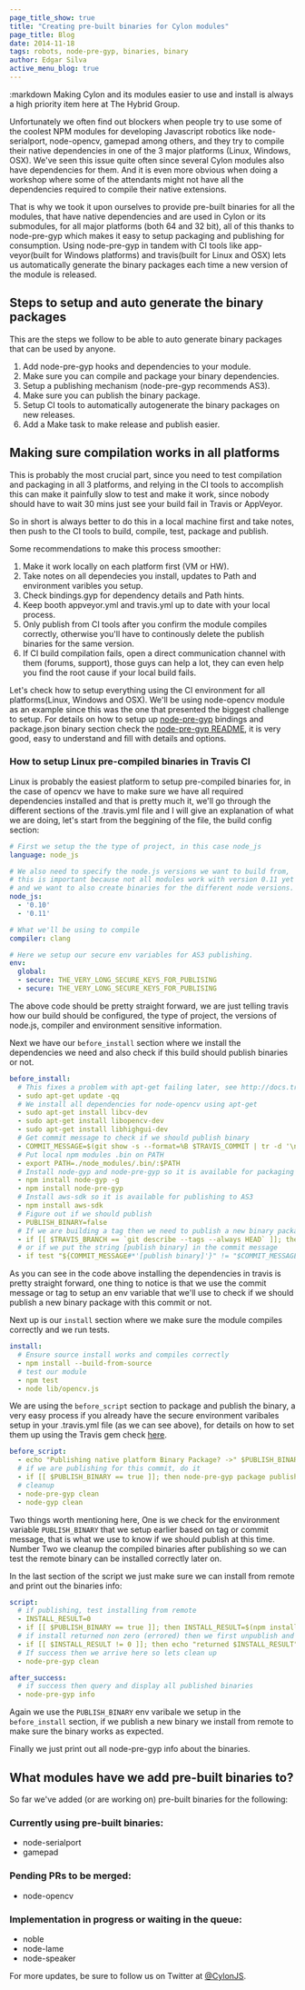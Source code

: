 ```yaml
---
page_title_show: true
title: "Creating pre-built binaries for Cylon modules"
page_title: Blog
date: 2014-11-18
tags: robots, node-pre-gyp, binaries, binary
author: Edgar Silva
active_menu_blog: true
---
```

:markdown
  Making Cylon and its modules easier to use and install is always a high priority item here at
The Hybrid Group.

  Unfortunately we often find out blockers when people try to use some
of the coolest NPM modules for developing Javascript robotics like node-serialport, node-opencv,
gamepad among others, and they try to compile their native dependencies in one of the 3 major
platforms (Linux, Windows, OSX). We've seen this issue quite often since several Cylon modules
also have dependencies for them. And it is even more obvious when doing a workshop where some
of the attendants might not have all the dependencies required to compile their native extensions.

  That is why we took it upon ourselves to provide pre-built binaries for all the modules, that
have native dependencies and are used in Cylon or its submodules, for all major platforms (both
64 and 32 bit), all of this thanks to node-pre-gyp which makes it easy to setup packaging and
publishing for consumption. Using node-pre-gyp in tandem with CI tools like app-veyor(built for
Windows platforms) and travis(built for Linux and OSX) lets us automatically generate the binary
packages each time a new version of the module is released.

  ## Steps to setup and auto generate the binary packages

  This are the steps we follow to be able to auto generate binary packages that can be used by anyone.

  1. Add node-pre-gyp hooks and dependencies to your module.
  2. Make sure you can compile and package your binary dependencies.
  3. Setup a publishing mechanism (node-pre-gyp recommends AS3).
  4. Make sure you can publish the binary package.
  5. Setup CI tools to automatically autogenerate the binary packages on new releases.
  6. Add a Make task to make release and publish easier.

  ## Making sure compilation works in all platforms

  This is probably the most crucial part, since you need to test compilation and packaging in all 3
platforms, and relying in the CI tools to accomplish this can make it painfully slow to test and make it work,
since nobody should have to wait 30 mins just see your build fail in Travis or AppVeyor.

  So in short is always better to do this in a local machine first and take notes, then push to the
CI tools to build, compile, test, package and publish.

  Some recommendations to make this process smoother:

  1. Make it work locally on each platform first (VM or HW).
  2. Take notes on all dependecies you install, updates to Path and environment varibles you setup.
  3. Check bindings.gyp for dependency details and Path hints.
  4. Keep booth appveyor.yml and travis.yml up to date with your local process.
  5. Only publish from CI tools after you confirm the module compiles correctly, otherwise you'll have to continously delete the publish binaries for the same version.
  6. If CI build compilation fails, open a direct communication channel with them (forums, support), those guys can help a lot, they can even help you find the root cause if your local build fails.

  Let's check how to setup everything using the CI environment for all platforms(Linux, Windows and OSX). We'll be using
node-opencv module as an example since this was the one that presented the biggest challenge to setup.
For details on how to setup up [node-pre-gyp](https://github.com/mapbox/node-pre-gyp) bindings and package.json binary section check the [node-pre-gyp README](https://github.com/mapbox/node-pre-gyp),
it is very good, easy to understand and fill with details and options.

  ### How to setup Linux pre-compiled binaries in Travis CI

  Linux is probably the easiest platform to setup pre-compiled binaries for, in the case of opencv we have to make sure we
have all required dependencies installed and that is pretty much it, we'll go through the different sections of the .travis.yml
file and I will give an explanation of what we are doing, let's start from the beggining of the file, the build config section:

```yaml
# First we setup the the type of project, in this case node_js
language: node_js

# We also need to specify the node.js versions we want to build from,
# this is important because not all modules work with version 0.11 yet
# and we want to also create binaries for the different node versions.
node_js:
  - '0.10'
  - '0.11'

# What we'll be using to compile
compiler: clang

# Here we setup our secure env variables for AS3 publishing.
env:
  global:
  - secure: THE_VERY_LONG_SECURE_KEYS_FOR_PUBLISING
  - secure: THE_VERY_LONG_SECURE_KEYS_FOR_PUBLISING
```

  The above code should be pretty straight forward, we are just telling travis how our build should be configured, the type
of project, the versions of node.js, compiler and environment sensitive information.

  Next we have our `before_install` section where we install the dependencies we need and also check if this build should publish
binaries or not.

```yaml
before_install:
  # This fixes a problem with apt-get failing later, see http://docs.travis-ci.com/user/installing-dependencies/#Installing-Ubuntu-packages
  - sudo apt-get update -qq
  # We install all dependencies for node-opencv using apt-get
  - sudo apt-get install libcv-dev
  - sudo apt-get install libopencv-dev
  - sudo apt-get install libhighgui-dev
  # Get commit message to check if we should publish binary
  - COMMIT_MESSAGE=$(git show -s --format=%B $TRAVIS_COMMIT | tr -d '\n')
  # Put local npm modules .bin on PATH
  - export PATH=./node_modules/.bin/:$PATH
  # Install node-gyp and node-pre-gyp so it is available for packaging and publishing
  - npm install node-gyp -g
  - npm install node-pre-gyp
  # Install aws-sdk so it is available for publishing to AS3
  - npm install aws-sdk
  # Figure out if we should publish
  - PUBLISH_BINARY=false
  # If we are building a tag then we need to publish a new binary package
  - if [[ $TRAVIS_BRANCH == `git describe --tags --always HEAD` ]]; then PUBLISH_BINARY=true; fi;
  # or if we put the string [publish binary] in the commit message
  - if test "${COMMIT_MESSAGE#*'[publish binary]'}" != "$COMMIT_MESSAGE"; then PUBLISH_BINARY=true; fi;
```

  As you can see in the code above installing the dependencies in travis is pretty straight forward,
one thing to notice is that we use the commit message or tag to setup an env variable that we'll use
to check if we should publish a new binary package with this commit or not.

  Next up is our `install` section where we make sure the module compiles correctly and we run tests.

```yaml
install:
  # Ensure source install works and compiles correctly
  - npm install --build-from-source
  # test our module
  - npm test
  - node lib/opencv.js
```

  We are using the `before_script` section to package and publish the binary, a very easy process
if you already have the secure environment varibales setup in your .travis.yml file (as we can see above),
for details on how to set them up using the Travis gem check [here](http://docs.travis-ci.com/user/environment-variables/#Secure-Variables).

```yaml
before_script:
  - echo "Publishing native platform Binary Package? ->" $PUBLISH_BINARY
  # if we are publishing for this commit, do it
  - if [[ $PUBLISH_BINARY == true ]]; then node-pre-gyp package publish; fi;
  # cleanup
  - node-pre-gyp clean
  - node-gyp clean
```

  Two things worth mentioning here, One is we check for the environment variable `PUBLISH_BINARY` that we setup
earlier based on tag or commit message, that is what we use to know if we should publish at this time. Number Two
we cleanup the compiled binaries after publishing so we can test the remote binary can be installed correctly
later on.

  In the last section of the script we just make sure we can install from remote and print out the binaries
info:

```yaml
script:
  # if publishing, test installing from remote
  - INSTALL_RESULT=0
  - if [[ $PUBLISH_BINARY == true ]]; then INSTALL_RESULT=$(npm install --fallback-to-build=false > /dev/null)$? || true; fi;
  # if install returned non zero (errored) then we first unpublish and then call false so travis will bail at this line
  - if [[ $INSTALL_RESULT != 0 ]]; then echo "returned $INSTALL_RESULT";node-pre-gyp unpublish;false; fi
  # If success then we arrive here so lets clean up
  - node-pre-gyp clean

after_success:
  # if success then query and display all published binaries
  - node-pre-gyp info
```

  Again we use the `PUBLISH_BINARY` env varibale we setup in the `before_install` section, if we publish a new binary
we install from remote to make sure the binary works as expected.

  Finally we just print out all node-pre-gyp info about the binaries.

  ## What modules have we add pre-built binaries to?

  So far we've added (or are working on) pre-built binaries for the following:

  ### Currently using pre-built binaries:

  - node-serialport
  - gamepad

  ### Pending PRs to be merged:

  - node-opencv

  ### Implementation in progress or waiting in the queue:

  - noble
  - node-lame
  - node-speaker

  For more updates, be sure to follow us on Twitter at [@CylonJS][].

  [@CylonJS]: https://twitter.com/CylonJS
